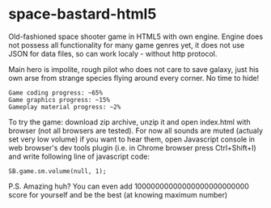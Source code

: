 space-bastard-html5
===================

Old-fashioned space shooter game in HTML5 with own engine.
Engine does not possess all functionality for many game genres yet,
it does not use JSON for data files, so can work localy - without http protocol.

Main hero is impolite, rough pilot who does not care to save galaxy, just his own
arse from strange species flying around every corner. No time to hide!

	Game coding progress: ~65%
	Game graphics progress: ~15%
	Gameplay material progress: ~2%

To try the game: download zip archive, unzip it and open index.html with browser (not all browsers are tested).
For now all sounds are muted (actualy set very low volume) if you want to hear them, open Javascript console
in web browser's dev tools plugin (i.e. in Chrome browser press Ctrl+Shift+I) and write following line of javascript code:

	SB.game.sm.volume(null, 1);

  
P.S. Amazing huh? You can even add 10000000000000000000000000 score for yourself and be the best (at knowing maximum number)

